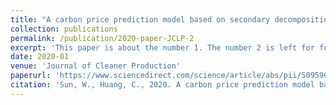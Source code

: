 ```yaml
---
title: "A carbon price prediction model based on secondary decomposition algorithm and optimized back propagation neural network"
collection: publications
permalink: /publication/2020-paper-JCLP-2
excerpt: 'This paper is about the number 1. The number 2 is left for future work.'
date: 2020-01
venue: 'Journal of Cleaner Production'
paperurl: 'https://www.sciencedirect.com/science/article/abs/pii/S0959652619335413'
citation: 'Sun, W., Huang, C., 2020. A carbon price prediction model based on secondary decomposition algorithm and optimized back propagation neural network. J. Clean. Prod. 243. https://doi.org/10.1016/j.jclepro.2019.118671'
---
```


